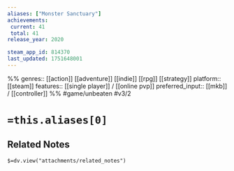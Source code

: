 ```yaml
---
aliases: ["Monster Sanctuary"]
achievements:
 current: 41
 total: 41
release_year: 2020

steam_app_id: 814370
last_updated: 1751648001
---
```

%%
genres:: [[action]] [[adventure]] [[indie]] [[rpg]] [[strategy]]
platform:: [[steam]]
features:: [[single player]] / [[online pvp]]
preferred_input:: [[mkb]] / [[controller]]
%%
#game/unbeaten
#v3/2

# `=this.aliases[0]`
## Related Notes
`$=dv.view("attachments/related_notes")`